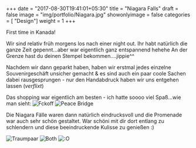 +++
date = "2017-08-30T19:41:01+05:30"
title = "Niagara Falls"
draft = false
image = "img/portfolio/Niagara.jpg"
showonlyimage = false
categories = [ "Design"]
weight = 1
+++

First time in Kanada! 

<!--more--> 

Wir sind relativ früh morgens los nach einer night out. Ihr habt natürlich die ganze Zeit gepennt...aber war eigentlich ganz entspannend hehehe
An der Grenze hast du deinen Stempel bekommen....jippie^^

Nachdem wir dann geparkt haben, haben wir erstmal jedes einzelne Souvenirgeschäft unsicher gemacht & es sind auch ein paar coole Sachen dabei rausgesprungen - nur den Handabdruck haben wir uns entgehen lassen (*verflixt*)

Das shopping war eigentlich am besten - ich hatte soooo viel Spaß...wie man sieht:
![Fckoff](/img/fckoff.jpg "Love") ![Peace Bridge](/img/bridge.jpg "Peace Bridge")


Die Niagara Fälle waren dann natürlich eindrucksvoll und die Promenade war auch sehr schön gestaltet. War schöni mit dir dort entlang zu schlendern und diese beeindruckende Kulisse zu genießen :) 

![Traumpaar](/img/hands.jpg "Traumpaar") ![Both](/img/both.jpg "US-Links,CAN-Rechts") ![:O](/img/falls.jpg "*_*")
